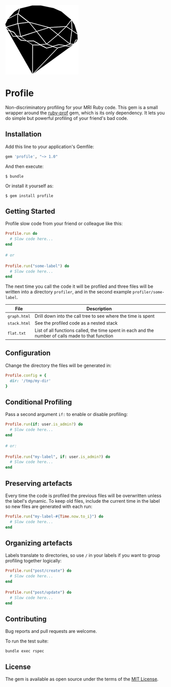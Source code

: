 ![alt ruby_silhouette](https://raw.githubusercontent.com/lukes/profile/master/img/ruby.png)

# Profile

Non-discriminatory profiling for your MRI Ruby code. This gem is a small wrapper around the [ruby-prof](https://github.com/ruby-prof/ruby-prof) gem, which is its only dependency. It lets you do simple but powerful profiling of your friend's bad code.

## Installation

Add this line to your application's Gemfile:

```ruby
gem 'profile', "~> 1.0"
```

And then execute:

    $ bundle

Or install it yourself as:

    $ gem install profile

## Getting Started

Profile slow code from your friend or colleague like this:

```ruby
Profile.run do
  # Slow code here...
end

# or

Profile.run("some-label") do
  # Slow code here...
end
```

The next time you call the code it will be profiled and three files will be written into a directory `profiler`, and in the second example `profiler/some-label`.

| File | Description |
| ------------- | ------------- |
| `graph.html` | Drill down into the call tree to see where the time is spent |
| `stack.html` | See the profiled code as a nested stack |
| `flat.txt` | List of all functions called, the time spent in each and the number of calls made to that function |

## Configuration

Change the directory the files will be generated in:

```ruby
Profile.config = {
  dir: '/tmp/my-dir'
}
```

## Conditional Profiling

Pass a second argument `if:` to enable or disable profiling:

```ruby
Profile.run(if: user.is_admin?) do
  # Slow code here...
end

# or:

Profile.run("my-label", if: user.is_admin?) do
  # Slow code here...
end
```

##
## Preserving artefacts

Every time the code is profiled the previous files will be overwritten unless the label's dynamic. To keep old files, include the current time in the label so new files are generated with each run:

```ruby
Profile.run("my-label-#{Time.now.to_i}") do
  # Slow code here...
end
```

## Organizing artefacts

Labels translate to directories, so use `/` in your labels if you want to group profiling together logically:

```ruby
Profile.run("post/create") do
  # Slow code here...
end

Profile.run("post/update") do
  # Slow code here...
end
```

## Contributing

Bug reports and pull requests are welcome.

To run the test suite:

    bundle exec rspec

## License

The gem is available as open source under the terms of the [MIT License](https://opensource.org/licenses/MIT).
